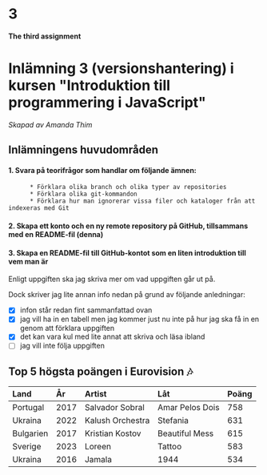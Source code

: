 # 3
**The third assignment**

# Inlämning 3 (versionshantering) i kursen "Introduktion till programmering i JavaScript"
*Skapad av Amanda Thim*

## Inlämningens huvudområden
   #### 1. Svara på teorifrågor som handlar om följande ämnen:
          * Förklara olika branch och olika typer av repositories
          * Förklara olika git-kommandon 
          * Förklara hur man ignorerar vissa filer och kataloger från att indexeras med Git
   #### 2. Skapa ett konto och en ny remote repository på GitHub, tillsammans med en README-fil (denna)
   #### 3. Skapa en README-fil till GitHub-kontot som en liten introduktion till vem man är
    
Enligt uppgiften ska jag skriva mer om vad uppgiften går ut på.

Dock skriver jag lite annan info nedan på grund av följande anledningar:
- [x] infon står redan fint sammanfattad ovan
- [x] jag vill ha in en tabell men jag kommer just nu inte på hur jag ska få in en genom att förklara uppgiften
- [x] det kan vara kul med lite annat att skriva och läsa ibland
- [ ] jag vill inte följa uppgiften

## Top 5 högsta poängen i Eurovision :notes:
   | Land      | År   | Artist           | Låt             | Poäng |
   | :-------- | :--- | :--------------- | :-------------- | :---- |
   | Portugal  | 2017 | Salvador Sobral  | Amar Pelos Dois | 758   |
   | Ukraina   | 2022 | Kalush Orchestra | Stefania        | 631   |
   | Bulgarien | 2017 | Kristian Kostov  | Beautiful Mess  | 615   |
   | Sverige   | 2023 | Loreen           | Tattoo          | 583   |
   | Ukraina   | 2016 | Jamala           | 1944            | 534   |